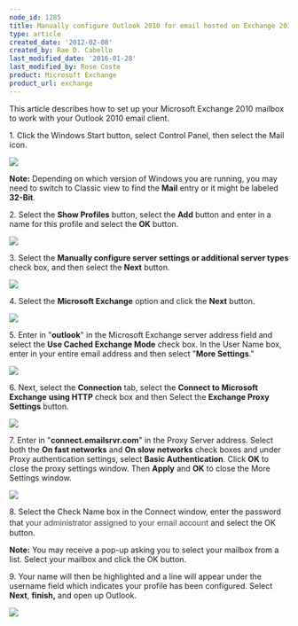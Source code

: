 ```yaml
---
node_id: 1285
title: Manually configure Outlook 2010 for email hosted on Exchange 2010
type: article
created_date: '2012-02-08'
created_by: Rae D. Cabello
last_modified_date: '2016-01-28'
last_modified_by: Rose Coste
product: Microsoft Exchange
product_url: exchange
---
```


This article describes how to set up your
Microsoft Exchange 2010 mailbox
to work with your
Outlook 2010 email client.

1\. Click the Windows Start button, select Control Panel, then select the
Mail icon.

![](http://c965993.r93.cf2.rackcdn.com/(E%26A)Outlook2010ExchangeTwo.png)

**Note:** Depending on which version of Windows you are running, you may need
to switch to Classic view to find the **Mail** entry or it might be
labeled **32-Bit**.

2\. Select the **Show Profiles** button, select the **Add** button and
enter in a name for this profile and select the **OK** button.

![](http://c965993.r93.cf2.rackcdn.com/(E%26A)Outlook2010Exchange4.png)

3\. Select the **Manually configure server settings or additional server
types** check box, and then select the **Next** button.

![](http://c965993.r93.cf2.rackcdn.com/(E%26A)Outlook2010Exchange50.png)

4\. Select the **Microsoft Exchange** option and click
the **Next** button.

![](http://c965993.r93.cf2.rackcdn.com/(E%26A)Outlook2010Exchange6.png) <span> </span>

5\. Enter in "**outlook**" in the Microsoft Exchange server address field
and select the **Use Cached Exchange Mode** check box. In the User Name
box, enter in your entire email address and then select "**More
Settings**."

![](http://c4413634.r34.cf2.rackcdn.com/(E%26A)Outlook2010WithExchange2010.png)

6\. Next, select the **Connection** tab, select the **Connect to
Microsoft Exchange** **using HTTP** check box and then Select
the **Exchange Proxy Settings** button.

![](http://c965993.r93.cf2.rackcdn.com/(E%26A)Outlook2010Exchange8.png)

7\. Enter in "**connect.emailsrvr.com**" in the Proxy Server address.
Select both the **On fast networks** and **On slow networks** check
boxes and under Proxy authentication settings, select **Basic
Authentication**.  Click **OK** to close the proxy settings window. Then
**Apply** and **OK** to close the More Settings window.<span> </span>

![](http://c4413634.r34.cf2.rackcdn.com/(E%26A)Outlook2010WithExchange20102.png)

8\. S<span>elect the Check Name box in the Connect window, enter the
password that </span><span
style="color: rgb(63, 69, 73); font-family: 'Helvetica Neue', arial, sans-serif; font-size: 15px; line-height: 21px;">your
administrator assigned to</span>
<span
style="color: rgb(63, 69, 73); font-family: 'Helvetica Neue', arial, sans-serif; font-size: 15px; line-height: 21px;">your
email account </span><span>and select the OK button.</span>

**Note:** You may receive a pop-up asking you to select your mailbox from a
list. Select your mailbox and click the OK button.

9\. Your name will then be highlighted and a line will appear under the
username field which indicates your profile has been configured. Select
**Next**, **finish,** and open up Outlook.

![](http://c4413634.r34.cf2.rackcdn.com/(E%26A)Outlook2010WithExchange20103.png)
